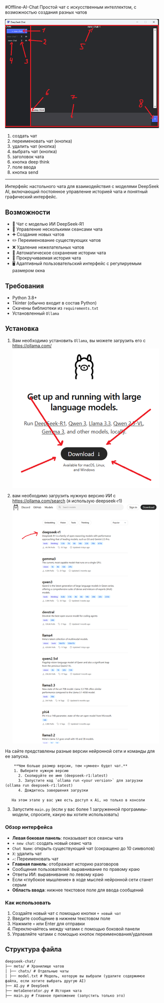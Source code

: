 #Offline-AI-Chat
Простой чат с искусственным интеллектом, с возможностью создания разных чатов

![window.png](meta/readme%20img/window.png)
1. создать чат
2. переименовать чат (кнопка)
3. удалить чат (кнопка)
4. выбрать чат (кнопка)
5. заголовок чата
6. кнопка deep think
7. поле ввода
8. кнопка send

---

Интерфейс настольного чата для взаимодействия с моделями DeepSeek AI, включающий постоянное управление историей чата и понятный графический интерфейс.

## Возможности

- 💬 Чат с моделью ИИ DeepSeek-R1
- 📁 Управление несколькими сеансами чата
- ➕ Создание новых чатов
- ✏️ Переименование существующих чатов
- ❌ Удаление нежелательных чатов
- 💾 Автоматическое сохранение истории чата
- 📜 Прокручиваемая история чата
- 🖥️ Адаптивный пользовательский интерфейс с регулируемым размером окна

## Требования

- Python 3.8+
- Tkinter (обычно входит в состав Python)
- Скачены библиотеки из `requirements.txt`
- Установленный `Ollama`

## Установка

1. Вам необходимо установить `Ollama`, вы можете загрузить его с https://ollama.com/
![ollama download.png](meta/readme%20img/ollama%20download.png)

2. вам необходимо загрузить нужную версию ИИ с https://ollama.com/search (я использую deepseek-r1)
![ollama model download.png](meta/readme%20img/ollama%20model%20download.png)

На сайте представлены разные версии нейронной сети и команды для ее запуска.
    
        **Чем больше размер версии, тем «умнее» будет чат.**
        1. Выберите нужную версию
          2. Скопируйте ее имя (deepseek-r1:latest)
          3. Запустите код `ollama run <your version>` для загрузки (ollama run deepseek-r1:latest)
          4. Дождитесь завершения загрузки
    
       На этом этапе у вас уже есть доступ к Ai, но только в консоли   

3. Запустите `main.py` (если у вас более 1 загруженной программы-модели, спросите, какую вы хотите использовать)

### Обзор интерфейса
- **Левая боковая панель**: показывает все сеансы чата
- `+ new chat`: создать новый сеанс чата
- `Chat Name`: открыть существующий чат (сокращено до 10 символов)
- `X`: удалить чат
- `✍`: Переименовать чат
- **Главная панель**: отображает историю разговоров
- Сообщения пользователей: выравнивание по правому краю
- Ответы ИИ: выравнивание по левому краю
- Если «глубокое мышление» в ходе мыслей нейронной сети станет серым
- **Область ввода**: нижнее текстовое поле для ввода сообщений

### Как использовать
1. Создайте новый чат с помощью кнопки `+ новый чат`
2. Введите сообщение в нижнем текстовом поле
3. Нажмите `⬆` или Enter для отправки
4. Переключайтесь между чатами с помощью боковой панели
5. Управляйте чатами с помощью кнопок переименования/удаления

## Структура файла
```
deepseek-chat/
├── meta/ # Хранилище чатов
│ ├── chats/ # Отдельные чаты
│ ├── model.txt # Модель, которую вы выбрали (удалите содержимое файла, если хотите выбрать другую AI)
├── AI.py # DeepSeek
├── metaGenerator.py # История чата
├── main.py # Главное приложение (запустить только это)
```
